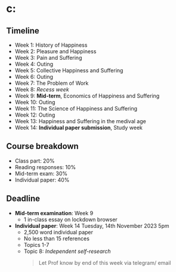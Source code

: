 # c:

## Timeline

* Week 1: History of Happiness
* Week 2: Pleasure and Happiness
* Week 3: Pain and Suffering
* Week 4: Outing
* Week 5: Collective Happiness and Suffering
* Week 6: Outing
* Week 7: The Problem of Work
* Week 8: *Recess week*
* Week 9: **Mid-term**, Economics of Happiness and Suffering
* Week 10: Outing
* Week 11: The Science of Happiness and Suffering
* Week 12: Outing
* Week 13: Happiness and Suffering in the medival age
* Week 14: **Individual paper submission**, Study week

## Course breakdown

* Class part: 20%
* Reading responses: 10%
* Mid-term exam: 30%
* Individual paper: 40%

## Deadline

* **Mid-term examination**: Week 9
    * 1 in-class essay on lockdown browser
* **Individual paper**: Week 14 Tuesday, 14th November 2023 5pm 
    * 2,500 word individual paper
    * No less than 15 references
    * Topics 1-7
    * Topic 8: *Independent self-research*
        > Let Prof know by end of this week via telegram/ email
